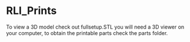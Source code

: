 # RLI_Prints

To view a 3D model check out fullsetup.STL you will need a 3D viewer on your computer, to obtain the printable parts check the parts folder.
